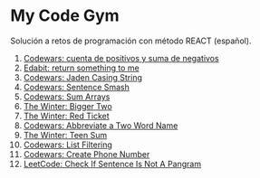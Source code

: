 # My Code Gym
Solución a retos de programación con método REACT (español).

1. [Codewars: cuenta de positivos y suma de negativos](https://github.com/thatmare/codewars/blob/main/challenges/Cuenta%20de%20positivos%20y%20suma%20de%20negativos.md)
2. [Edabit: return something to me](https://github.com/thatmare/mycodegym/blob/main/challenges/Return%20something%20to%20me.md)
3. [Codewars: Jaden Casing String](https://github.com/thatmare/mycodegym/blob/main/challenges/Codewars:%20Jaden%20Casing%20Strings%20(espa%C3%B1ol).md)
4. [Codewars: Sentence Smash](https://github.com/thatmare/mycodegym/blob/main/challenges/Codwars:%20Sentence%20Smash.md)
5. [Codewars: Sum Arrays](https://github.com/thatmare/mycodegym/blob/main/challenges/Codewars:%20Sum%20Arrays.md)
6. [The Winter: Bigger Two](https://github.com/thatmare/mycodegym/blob/main/challenges/Bigger%20Two.md)
7. [The Winter: Red Ticket](https://github.com/thatmare/mycodegym/blob/main/challenges/Red%20Ticket.md)
8. [Codewars: Abbreviate a Two Word Name](https://github.com/thatmare/mycodegym/blob/main/challenges/Abbreviate%20a%20Two%20Word%20Name.md)
9. [The Winter: Teen Sum](https://github.com/thatmare/mycodegym/blob/main/challenges/Teen%20Sum.md)
10. [Codewars: List Filtering](https://github.com/thatmare/mycodegym/blob/main/challenges/List%20filtering.md)
11. [Codewars: Create Phone Number](https://github.com/thatmare/mycodegym/blob/main/challenges/Create%20Phone%20Number.md)
12. [LeetCode: Check If Sentence Is Not A Pangram](https://github.com/thatmare/mycodegym/blob/main/challenges/Check%20if%20the%20sentence%20is%20a%20pangram.md)

